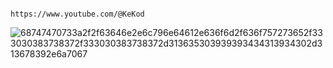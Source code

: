                                                                       https://www.youtube.com/@KeKod

![68747470733a2f2f63646e2e6c796e64612e636f6d2f636f757273652f333030383738372f333030383738372d313635303939393434313934302d313678392e6a7067](https://github.com/ahmetbgdy9/KekodLesson/assets/81258118/32678818-543d-4d15-9385-ea114e20f233)
